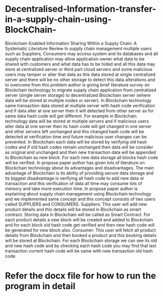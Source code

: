 # Decentralised-Information-transfer-in-a-supply-chain-using-BlockChain-

Blockchain-Enabled Information Sharing Within a Supply Chain: A Systematic Literature Review
In supply chain management multiple users such as Suppliers, Consumers may access system and its databases and all supply chain application may allow application owner what data to be shared with customers and what data has to be hided and all this data may store at centralized server or third part cloud servers and some malicious users may tamper or alter that data as this data stored at single centralized server and there will be no other storage to detect this data alterations and to overcome from this problem author is giving brief literature survey on Blockchain technology to migrate supply chain application from centralized server (single server storage) to decentralized Blockchain server (where data will be stored at multiple nodes or server). 
In Blockchain technology same transaction data stored at multiple server with hash code verification and if data alter at one server then it will detected from other server as for same data hash code will get different.  For example in Blockchain technology data will be stored at multiple servers and if malicious users alter data at one server then its hash code will get changed in one server and other servers left unchanged and this changed hash code will be detected at verification time and future malicious user changes can be prevented.
In Blockchain each data will be stored by verifying old hash codes and if old hash codes remain unchanged then data will be consider as original and unchanged and then new transaction data will be appended to Blockchain as new block. For each new data storage all blocks hash code will be verified.
In propose paper author has given lots of literature on Blockchain technology about its advantages and disadvantages. The main advantage of Blockchain is its ability of providing secure data storage and its biggest disadvantage is verifying all hash code to add new data or transaction and this verification of data all time may consume lots of memory and take more execution time.
In propose paper author is explaining about supply chain management using Blockchain technology and we implemented same concept and this concept consists of two users called SUPPLIERS and CONSUMERS.
Suppliers: This user will add new product details and this details will be stored in Blockchain as smart contract. Storing data in Blockchain will be called as Smart Contract. For each product details a new block will be created and added to Blockchain and for each block old hash code get verified and then new hash code will be generated for new block also.
Consumer: This user will fetch all product details from Blockchain and then booked a product and this booking details will be stored at Blockchain. For each Blockchain storage we can see its old and new hash code and by checking each hash code you may find that last transaction current hash code will be same with new transaction old hash code.



# Refer the docx file for how to run the program in detail
